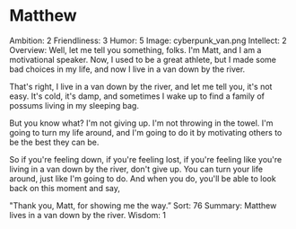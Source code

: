 # Matthew

Ambition: 2
Friendliness: 3
Humor: 5
Image: cyberpunk_van.png
Intellect: 2
Overview: Well, let me tell you something, folks. I'm Matt, and I am a motivational speaker. Now, I used to be a great athlete, but I made some bad choices in my life, and now I live in a van down by the river.

That's right, I live in a van down by the river, and let me tell you, it's not easy. It's cold, it's damp, and sometimes I wake up to find a family of possums living in my sleeping bag.

But you know what? I'm not giving up. I'm not throwing in the towel. I'm going to turn my life around, and I'm going to do it by motivating others to be the best they can be.

So if you're feeling down, if you're feeling lost, if you're feeling like you're living in a van down by the river, don't give up. You can turn your life around, just like I'm going to do. And when you do, you'll be able to look back on this moment and say, 

"Thank you, Matt, for showing me the way.”
Sort: 76
Summary: Matthew lives in a van down by the river.
Wisdom: 1
